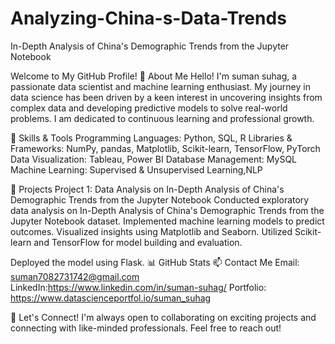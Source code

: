 # Analyzing-China-s-Data-Trends
In-Depth Analysis of China's Demographic Trends from the Jupyter Notebook

Welcome to My GitHub Profile! 👋
About Me
Hello! I'm suman suhag, a passionate data scientist and machine learning enthusiast. My journey in data science has been driven by a keen interest in uncovering insights from complex data and developing predictive models to solve real-world problems. I am dedicated to continuous learning and professional growth.

🔧 Skills & Tools
Programming Languages: Python, SQL, R
Libraries & Frameworks: NumPy, pandas, Matplotlib, Scikit-learn, TensorFlow, PyTorch
Data Visualization: Tableau, Power BI
Database Management: MySQL
Machine Learning: Supervised & Unsupervised Learning,NLP

🌟 Projects
Project 1: Data Analysis on In-Depth Analysis of China's Demographic Trends from the Jupyter Notebook
Conducted exploratory data analysis on In-Depth Analysis of China's Demographic Trends from the Jupyter Notebook dataset.
Implemented machine learning models to predict outcomes.
Visualized insights using Matplotlib and Seaborn.
Utilized Scikit-learn and TensorFlow for model building and evaluation.


Deployed the model using Flask.
📊 GitHub Stats
📫 Contact Me
Email: suman7082731742@gmail.com
LinkedIn:https://www.linkedin.com/in/suman-suhag/
Portfolio: https://www.datascienceportfol.io/suman_suhag

🌱 Let's Connect!
I'm always open to collaborating on exciting projects and connecting with like-minded professionals. Feel free to reach out!
